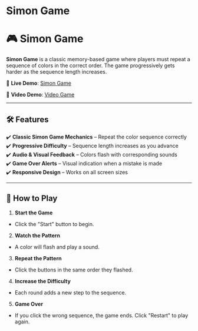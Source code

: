 # Simon Game

# 🎮 Simon Game

**Simon Game** is a classic memory-based game where players must repeat a sequence of colors in the correct order. The game progressively gets harder as the sequence length increases.

🔗 **Live Demo**: [Simon Game](https://suhelkh0.github.io/SimonGame/
)

🔗 **Video Demo**: [Video Game](https://suhelkh0.github.io/SimonGame/
)

---

## 🛠 **Features**
✔️ **Classic Simon Game Mechanics** – Repeat the color sequence correctly  
✔️ **Progressive Difficulty** – Sequence length increases as you advance  
✔️ **Audio & Visual Feedback** – Colors flash with corresponding sounds  
✔️ **Game Over Alerts** – Visual indication when a mistake is made  
✔️ **Responsive Design** – Works on all screen sizes  

---

## 🚀 **How to Play**
1. **Start the Game**  
- Click the "Start" button to begin.
   
2. **Watch the Pattern**  
- A color will flash and play a sound.

3. **Repeat the Pattern**  
- Click the buttons in the same order they flashed.

4. **Increase the Difficulty**  
- Each round adds a new step to the sequence.

5. **Game Over**  
- If you click the wrong sequence, the game ends. Click "Restart" to play again.

